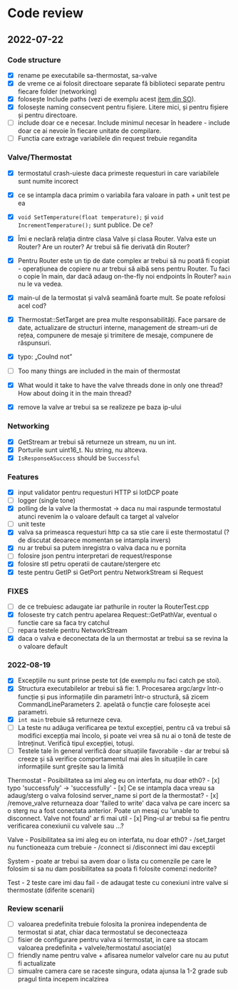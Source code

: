 # Code review

## 2022-07-22

### Code structure

- [x] rename pe executabile sa-thermostat, sa-valve
- [x] de vreme ce ai folosit directoare separate fă biblioteci separate pentru fiecare folder (networking)
- [x] folosește Include paths (vezi de exemplu acest [item din SO](https://stackoverflow.com/questions/13703647/how-to-properly-add-include-directories-with-cmake)).
- [x] folosește naming consecvent pentru fișiere. Litere mici, și pentru fișiere și pentru directoare.
- [ ] include doar ce e necesar. Include minimul necesar în headere - include doar ce ai nevoie în fiecare unitate de compilare.
- [ ] Functia care extrage variabilele din request trebuie regandita

### Valve/Thermostat

- [x] termostatul crash-uieste daca primeste requesturi in care variabilele sunt numite incorect
- [x] ce se intampla daca primim o variabila fara valoare in path + unit test pe ea
- [x] `void SetTemperature(float temperature);` și `void IncrementTemperature();` sunt publice. De ce?
- [x] Îmi e neclară relația dintre clasa Valve și clasa Router. Valva este un Router? Are un router? Ar trebui să fie derivată din Router?
- [x] Pentru Router este un tip de date complex ar trebui să nu poată fi copiat - operațiunea de copiere nu ar trebui să aibă sens pentru Router. Tu faci o copie în main, dar dacă adaug on-the-fly noi endpoints în Router? `main` nu le va vedea.
- [x] main-ul de la termostat și valvă seamănă foarte mult. Se poate refolosi acel cod?
- [x] Thermostat::SetTarget are prea multe responsabilități. Face parsare de date, actualizare de structuri interne, management de stream-uri de rețea, compunere de mesaje și trimitere de mesaje, compunere de răspunsuri.
- [x] typo: „Coulnd not”
- [ ] Too many things are included in the main of thermostat
- [x] What would it take to have the valve threads done in only one thread? How about doing it in the main thread?
- [x] remove la valve ar trebui sa se realizeze pe baza ip-ului


### Networking

- [x] GetStream ar trebui să returneze un stream, nu un int.
- [x] Porturile sunt uint16_t. Nu string, nu altceva.
- [x] `IsResponseASuccess` should be `Successful`

### Features

- [x] input validator pentru requesturi HTTP si IotDCP poate
- [ ] logger (single tone)
- [x] polling de la valve la thermostat -> daca nu mai raspunde termostatul atunci revenim la o valoare default ca target al valvelor
- [ ] unit teste
- [x] valva sa primeasca requesturi http ca sa stie care ii este thermostatul (? de discutat deoarece momentan se intampla invers)
- [x] nu ar trebui sa putem inregistra o valva daca nu e pornita
- [ ] folosire json pentru interpretari de request/response
- [x] folosire stl petru operatii de cautare/stergere etc
- [x] teste pentru GetIP si GetPort pentru NetworkStream si Request

### FIXES

- [ ] de ce trebuiesc adaugate iar pathurile in router la RouterTest.cpp
- [x] foloseste try catch pentru apelarea Request::GetPathVar, eventual o functie care sa faca try catchul
- [ ] repara testele pentru NetworkStream
- [x] daca o valva e deconectata de la un thermostat ar trebui sa se revina la o valoare default

### 2022-08-19
- [x] Excepțiile nu sunt prinse peste tot (de exemplu nu faci catch pe stoi).
- [x] Structura executabilelor ar trebui să fie: 1. Procesarea argc/argv într-o funcție și pus informațiile din parametri într-o structură, să zicem CommandLineParameters 2. apelată o funcție care folosește acei parametri.
- [x] `int main` trebuie să returneze ceva.
- [ ] La teste nu adăuga verificarea pe textul excepției, pentru că va trebui să modifici excepția mai încolo, și poate vei vrea să nu ai o tonă de teste de întreținut. Verifică tipul excepției, totuși.
- [ ] Testele tale în general verifică doar situațiile favorabile - dar ar trebui să creeze și să verifice comportamentul mai ales în situațiile în care informațiile sunt greșite sau la limită

Thermostat
    - Posibilitatea sa imi aleg eu on interfata, nu doar eth0?
    - [x] typo 'successfuly' -> 'successfully'
    - [x] Ce se intampla daca vreau sa adaug/sterg o valva folosind server_name si port de la thermostat?
    - [x] /remove_valve returneaza doar 'failed to write'  daca valva pe care incerc sa o sterg nu a fost conectata anterior.
      Poate un mesaj cu 'unable to disconnect. Valve not found' ar fi mai util
    - [x] Ping-ul ar trebui sa fie pentru verificarea conexiunii cu valvele sau ...?

Valve
    - Posibilitatea sa imi aleg eu on interfata, nu doar eth0?
    - /set_target nu functioneaza cum trebuie
    - /connect si /disconnect imi dau exceptii

System
    - poate ar trebui sa avem doar o lista cu comenzile pe care le folosim si sa nu dam posibilitatea sa poata fi folosite comenzi nedorite?

Test
    - 2 teste care imi dau fail
    - de adaugat teste cu conexiuni intre valve si thermostate (diferite scenarii)


### Review scenarii

- [ ] valoarea predefinita trebuie folosita la pronirea independenta de termostat si atat, chiar daca termostatul se deconecteaza
- [ ] fisier de configurare pentru valva si termostat, in care sa stocam valoarea predefinita + valvele/termostatul asociat(e)
- [ ] friendly name pentru valve + afisarea numelor valvelor care nu au putut fi actualizate
- [ ] simualre camera care se raceste singura, odata ajunsa la 1-2 grade sub pragul tinta incepem incalzirea
